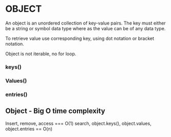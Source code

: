 <h1>OBJECT</h1>
<p>An object is an unordered collection of key-value pairs. The key must either be a string or symbol data type
where as the value can be of any data type.

To retrieve value use corresponding key, using dot notation or bracket notation.

Object is not iterable, no for loop.
</p>

<h3>keys()</h3>
<h3>Values()</h3>
<h3>entries()</h3>

<h2>Object - Big O time complexity</h3>

Insert, remove, access === O(1)
search, object.keys(), object.values, object.entries == O(n)
